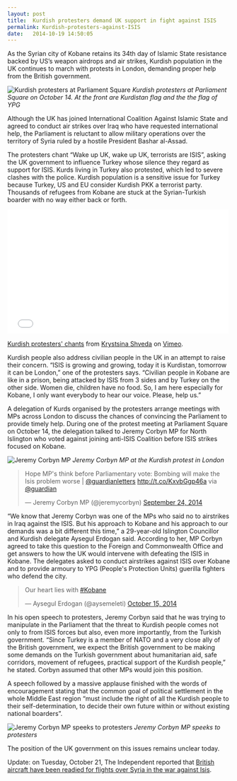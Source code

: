 ```yaml
---
layout: post
title:  Kurdish protesters demand UK support in fight against ISIS 
permalink: Kurdish-protesters-against-ISIS
date:   2014-10-19 14:50:05
---
```

As the Syrian city of Kobane retains its 34th day of Islamic State resistance backed by US’s weapon airdrops and air strikes, Kurdish population in the UK continues to march with protests in London, demanding proper help from the British government.

![Kurdish protesters at Parliament Square](https://dl.dropboxusercontent.com/u/80627489/krystinashveda.com/Kurdish%20protests/222.jpg)
_Kurdish protesters at Parliament Square on October 14. At the front are Kurdistan flag and the the flag of YPG_

Although the UK has joined International Coalition Against Islamic State and agreed to conduct air strikes over Iraq who have requested international help, the Parliament is reluctant to allow military operations over the territory of Syria ruled by a hostile President Bashar al-Assad.

The protesters chant “Wake up UK, wake up UK, terrorists are ISIS”, asking the UK government to influence Turkey whose silence they regard as support for ISIS. Kurds living in Turkey also protested, which led to severe clashes with the police. Kurdish population is a sensitive issue for Turkey because Turkey, US and EU consider Kurdish PKK a terrorist party. Thousands of refugees from Kobane are stuck at the Syrian-Turkish boarder with no way either back or forth.

<iframe src="//player.vimeo.com/video/109684832" width="500" height="281" frameborder="0" webkitallowfullscreen mozallowfullscreen allowfullscreen></iframe> <p><a href="http://vimeo.com/109684832">Kurdish protesters' chants</a> from <a href="http://vimeo.com/user14398107">Krystsina Shveda</a> on <a href="https://vimeo.com">Vimeo</a>.</p>

Kurdish people also address civilian people in the UK in an attempt to raise their concern. “ISIS is growing and growing, today it is Kurdistan, tomorrow it can be London,” one of the protesters says. “Civilian people in Kobane are like in a prison, being attacked by ISIS from 3 sides and by Turkey on the other side. Women die, children have no food. So, I am here especially for Kobane, I only want everybody to hear our voice. Please, help us.”

A delegation of Kurds organised by the protesters arrange meetings with MPs across London to discuss the chances of convincing the Parliament to provide timely help. During one of the protest meeting at Parliament Square on October 14, the delegation talked to Jeremy Corbyn MP for North Islington who voted against joining anti-ISIS Coalition before ISIS strikes focused on Kobane.

![Jeremy Corbyn MP](https://dl.dropboxusercontent.com/u/80627489/krystinashveda.com/Kurdish%20protests/333.jpg)
_Jeremy Corbyn MP at the Kurdish protest in London_

<blockquote class="twitter-tweet" lang="en"><p>Hope MP&#39;s think before Parliamentary vote: Bombing will make the Isis problem worse | <a href="https://twitter.com/guardianletters">@guardianletters</a>&#10; <a href="http://t.co/KxvbGgp46a">http://t.co/KxvbGgp46a</a> via <a href="https://twitter.com/guardian">@guardian</a></p>&mdash; Jeremy Corbyn MP (@jeremycorbyn) <a href="https://twitter.com/jeremycorbyn/status/514703922968027137">September 24, 2014</a></blockquote>
<script async src="//platform.twitter.com/widgets.js" charset="utf-8"></script>

“We know that Jeremy Corbyn was one of the MPs who said no to airstrikes in Iraq against the ISIS. But his approach to Kobane and his approach to our demands was a bit different this time,” a 29-year-old Islington Councillor and Kurdish delegate Aysegul Erdogan said. According to her, MP Corbyn agreed to take this question to the Foreign and Commonwealth Office and get answers to how the UK would intervene with defeating the ISIS in Kobane. The delegates asked to conduct airstrikes against ISIS over Kobane and to provide armoury to YPG (People's Protection Units) guerilla fighters who defend the city.

<blockquote class="twitter-tweet" lang="en"><p>Our heart lies with <a href="https://twitter.com/hashtag/Kobane?src=hash">#Kobane</a></p>&mdash; Aysegul Erdogan (@aysemeleti) <a href="https://twitter.com/aysemeleti/status/522176567880208384">October 15, 2014</a></blockquote>
<script async src="//platform.twitter.com/widgets.js" charset="utf-8"></script>

In his open speech to protesters, Jeremy Corbyn said that he was trying to manipulate in the Parliament that the threat to Kurdish people comes not only to from ISIS forces but also, even more importantly, from the Turkish government. “Since Turkey is a member of NATO and a very close ally of the British government, we expect the British government to be making some demands on the Turkish government about humanitarian aid, safe corridors, movement of refugees, practical support of the Kurdish people,” he stated.  Corbyn assumed that other MPs would join this position.

A speech followed by a massive applause finished with the words of encouragement stating that the common goal of political settlement in the whole Middle East region “must include the right of all the Kurdish people to their self-determination, to decide their own future within or without existing national boarders”.

![Jeremy Corbyn MP speeks to protesters](https://dl.dropboxusercontent.com/u/80627489/krystinashveda.com/Kurdish%20protests/444.jpg)
_Jeremy Corbyn MP speeks to protesters_

The position of the UK government on this issues remains unclear today.

Update: on Tuesday, October 21, The Independent reported that [British aircraft have been readied for flights over Syria in the war against Isis](http://www.independent.co.uk/news/world/middle-east/uk-drones-ready-to-attack-isis-in-syriaand-iraq-9807281.html).